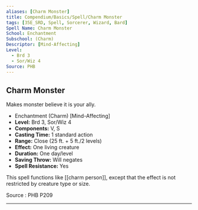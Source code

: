 ```yaml
---
aliases: [Charm Monster]
title: Compendium/Basics/Spell/Charm Monster
tags: [35E_SRD, Spell, Sorcerer, Wizard, Bard]
Spell Name: Charm Monster
School: Enchantment
Subschool: (Charm)
Descriptor: [Mind-Affecting]
Level:
  - Brd 3
  - Sor/Wiz 4
Source: PHB
---
```



## Charm Monster

Makes monster believe it is your ally.

*   Enchantment (Charm) [Mind-Affecting]
*   **Level:** Brd 3, Sor/Wiz 4
*   **Components:** V, S
*   **Casting Time:** 1 standard action
*   **Range:** Close (25 ft. + 5 ft./2 levels)
*   **Effect:** One living creature
*   **Duration:** One day/level
*   **Saving Throw:** Will negates
*   **Spell Resistance:** Yes

This spell functions like [[charm person]], except that the effect is not restricted by creature type or size.

Source : PHB P209

---
